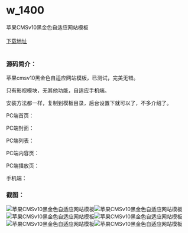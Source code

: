 # w_1400
苹果CMSv10黑金色自适应网站模板
<br/></br>
[下载地址](https://www.uuid2.com/1400.html "下载地址")
<br/></br>
<h3>源码简介：</h3>
<p>苹果cmsv10黑金色自适应网站模板，已测试，完美无错。<p>
<p>只有影视模块，无其他功能，自适应手机端。<p>
<p>安装方法都一样，复制到模板目录，后台设置下就可以了，不多介绍了。<p>
<p>PC端首页：<p>
<p>PC端封面：<p>
<p>PC端列表：<p>
<p>PC端内容页：<p>
<p>PC端播放页：<p>
<p>手机端：<p>
<h3>截图：</h3>
<img src="https://www.uuid2.com/wp-content/uploads/img/202108/36547d7192.jpg" alt="苹果CMSv10黑金色自适应网站模板"><img src="https://www.uuid2.com/wp-content/uploads/img/202108/05dcff4837.jpg" alt="苹果CMSv10黑金色自适应网站模板"><img src="https://www.uuid2.com/wp-content/uploads/img/202108/7b7bb28466.jpg" alt="苹果CMSv10黑金色自适应网站模板"><img src="https://www.uuid2.com/wp-content/uploads/img/202108/9d5e92e994.jpg" alt="苹果CMSv10黑金色自适应网站模板"><img src="https://www.uuid2.com/wp-content/uploads/img/202108/af9eeab448.jpg" alt="苹果CMSv10黑金色自适应网站模板"><img src="https://www.uuid2.com/wp-content/uploads/img/202108/44422d2622.jpg" alt="苹果CMSv10黑金色自适应网站模板">

